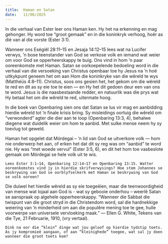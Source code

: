 ```yaml
---
title:  Haman en Satan
date:   11/06/2025
---
```


In die verhaal van Ester leer ons Haman ken. Hy het na erkenning en mag gehonger. Hy word toe “groot gemaak” en in die koninkryk verhoog, hoër as dié van al die vorste (Ester 3:1).

Wanneer ons Eségiël 28:11–15 en Jesaja 14:12–15 lees wat na Lucifer verwys, ’n bose teenstander van God se verkose volk en iemand wat weier om voor God se opperheerskappy te buig. Ons vind in hom ’n paar ooreenkomste met Haman. Satan se oorkoepelende bedoeling word in die verhaal van die versoeking van Christus openbaar toe hy Jesus na ’n hoë uitkykpunt geneem het om aan Hom die koninkryke van die wêreld te wys (Matthéüs 4:8–11). Christus, soos ons gesien het, het gekom om die wêreld te red en dit as sy eie toe te eien — en Hy het dit gedoen deur een van ons te word. Jesus is die naasbestaande redder, en natuurlik was die prys wat Hy betaal het om die wêreld te red, uitermate hoog.

In die boek van Openbaring sien ons dat Satan se lus vir mag en aanbidding hierdie wêreld tot ’n finale krisis bring. Sy misleidings oortuig die wêreld om “verwonderd” agter die dier aan te loop (Openbaring 13:3, 4), behalwe diegene wat duidelik weier om hom te aanbid. Met sulke mense neem hy sy toevlug tot geweld.

Haman het opgelet dat Mórdegai – ’n lid van God se uitverkore volk — hom nie onderwerp het aan, of erken het dat dit sy reg was om “aanbid” te word nie. Hy was “met woede vervul” (Ester 3:5, 6), en dit het hom toe vasbeslote gemaak om Mórdegai se hele volk uit te wis.

`Lees Ester 3:1–14, Openbaring 12:14–17 en Openbaring 13:15. Watter ooreenkomstes vind jy in hierdie skrifverwysings? Hoe stem Johannes se beskrywing van God se oorblyfselkerk met Haman se beskrywing van God se volk ooreen?`

Die duiwel het hierdie wêreld as sy eie toegeëien, maar die teenwoordigheid van mense wat lojaal aan God is - wat sy gebooie onderhou – weerlê Satan se aanspraak op algehele opperheerskappy. “Wanneer die Sabbat die twispunt van die groot stryd in die Christendom word, sal die hardnekkige weiering van ’n minderheid om aan die populêre mening toe te gee, hulle voorwerpe van universele vervloeking maak.” — Ellen G. White, Tekens van die Tye, 21 Februarie, 1910, (vry vertaal).

`Dink na oor die “klein” dinge wat jou geloof op hierdie tydstip toets. As jy kompromieë aangaan, of aan “kleinighede” toegee, wat sal jy doen wanneer die groot toets kom?`